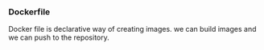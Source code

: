 ### Dockerfile
Docker file is declarative way of creating images.
we can build images and we can push to the repository.
